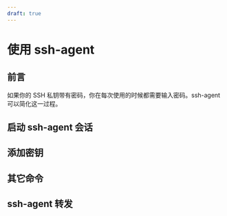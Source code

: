 ```yaml
---
draft: true
---
```


# 使用 ssh-agent

## 前言

如果你的 SSH 私钥带有密码，你在每次使用的时候都需要输入密码。ssh-agent 可以简化这一过程。

## 启动 ssh-agent 会话

## 添加密钥

## 其它命令

## ssh-agent 转发

